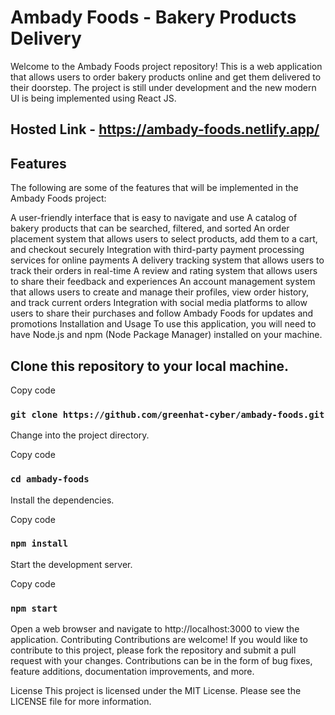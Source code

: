 # Ambady Foods - Bakery Products Delivery

Welcome to the Ambady Foods project repository! This is a web application that allows users to order bakery products online and get them delivered to their doorstep. The project is still under development and the new modern UI is being implemented using React JS.

## Hosted Link - https://ambady-foods.netlify.app/

## Features
The following are some of the features that will be implemented in the Ambady Foods project:

A user-friendly interface that is easy to navigate and use
A catalog of bakery products that can be searched, filtered, and sorted
An order placement system that allows users to select products, add them to a cart, and checkout securely
Integration with third-party payment processing services for online payments
A delivery tracking system that allows users to track their orders in real-time
A review and rating system that allows users to share their feedback and experiences
An account management system that allows users to create and manage their profiles, view order history, and track current orders
Integration with social media platforms to allow users to share their purchases and follow Ambady Foods for updates and promotions
Installation and Usage
To use this application, you will need to have Node.js and npm (Node Package Manager) installed on your machine.

## Clone this repository to your local machine.

Copy code
### `git clone https://github.com/greenhat-cyber/ambady-foods.git`

Change into the project directory.

Copy code
### `cd ambady-foods`

Install the dependencies.

Copy code
### `npm install`

Start the development server.

Copy code
### `npm start`

Open a web browser and navigate to http://localhost:3000 to view the application.
Contributing
Contributions are welcome! If you would like to contribute to this project, please fork the repository and submit a pull request with your changes. Contributions can be in the form of bug fixes, feature additions, documentation improvements, and more.

License
This project is licensed under the MIT License. Please see the LICENSE file for more information.
